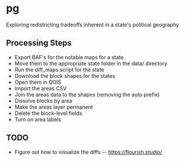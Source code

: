 # pg
Exploring redistricting tradeoffs inherent in a state's political geography

## Processing Steps

* Export BAF's for the notable maps for a state
* Move them to the appropriate state folder in the data/ directory
* Run the diff_maps script for the state
* Download the block shapes for the states
* Open them in QGIS
* Import the areas CSV
* Join the areas data to the shapes (removing the auto prefix)
* Dissolve blocks by area
* Make the areas layer permanent
* Delete the block-level fields
* Turn on area labels

## TODO

* Figure out how to visualize the diffs -- https://flourish.studio/